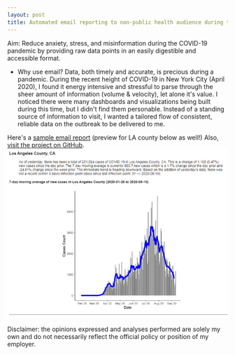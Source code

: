 ```yaml
---
layout: post
title: Automated email reporting to non-public health audience during the COVID-19 Pandemic
---
```


Aim: Reduce anxiety, stress, and misinformation during the COVID-19 pandemic by providing raw data points in an easily digestible and accessible format.       

- Why use email?
Data, both timely and accurate, is precious during a pandemic. During the recent height of COVID-19 in New York City (April 2020), I found it energy intensive and stressful to parse through the sheer amount of information (volume & velocity), let alone it's value. I noticed there were many dashboards and visualizations being built during this time, but I didn't find them personable. Instead of a standing source of information to visit, I wanted a tailored flow of consistent, reliable data on the outbreak to be delivered to me. 


Here's a [sample email report](https://jensennhu.github.io/covid19_email_report) (preview for LA county below as well!)
Also, [visit the project on GitHub](https://github.com/jensennhu/covid19_email_report).  
![covid_email](/images/covid_email.PNG)  

Disclaimer: the opinions expressed and analyses performed are solely my own and do not necessarily reflect the official policy or position of my employer.
